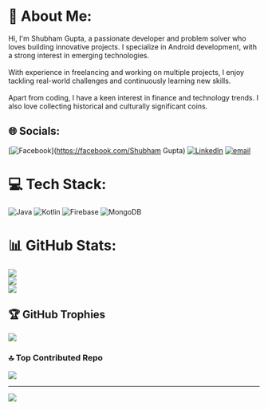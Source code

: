 # 💫 About Me:
Hi, I'm Shubham Gupta, a passionate developer and problem solver who loves building innovative projects. I specialize in Android development, with a strong interest in emerging technologies.  <br><br>With experience in freelancing and working on multiple projects, I enjoy tackling real-world challenges and continuously learning new skills.  <br><br>Apart from coding, I have a keen interest in finance and technology trends. I also love collecting historical and culturally significant coins.  


## 🌐 Socials:
[![Facebook](https://img.shields.io/badge/Facebook-%231877F2.svg?logo=Facebook&logoColor=white)](https://facebook.com/Shubham Gupta) [![LinkedIn](https://img.shields.io/badge/LinkedIn-%230077B5.svg?logo=linkedin&logoColor=white)](https://linkedin.com/in/https://www.linkedin.com/in/shubhamgupta0309/) [![email](https://img.shields.io/badge/Email-D14836?logo=gmail&logoColor=white)](mailto:shubham.gupta300904@gmail.com) 

# 💻 Tech Stack:
![Java](https://img.shields.io/badge/java-%23ED8B00.svg?style=for-the-badge&logo=openjdk&logoColor=white) ![Kotlin](https://img.shields.io/badge/kotlin-%237F52FF.svg?style=for-the-badge&logo=kotlin&logoColor=white) ![Firebase](https://img.shields.io/badge/firebase-%23039BE5.svg?style=for-the-badge&logo=firebase) ![MongoDB](https://img.shields.io/badge/MongoDB-%234ea94b.svg?style=for-the-badge&logo=mongodb&logoColor=white)
# 📊 GitHub Stats:
![](https://github-readme-stats.vercel.app/api?username=ShubhamGupta0309&theme=dark&hide_border=false&include_all_commits=false&count_private=false)<br/>
![](https://github-readme-streak-stats.herokuapp.com/?user=ShubhamGupta0309&theme=dark&hide_border=false)<br/>
![](https://github-readme-stats.vercel.app/api/top-langs/?username=ShubhamGupta0309&theme=dark&hide_border=false&include_all_commits=false&count_private=false&layout=compact)

## 🏆 GitHub Trophies
![](https://github-profile-trophy.vercel.app/?username=ShubhamGupta0309&theme=radical&no-frame=false&no-bg=true&margin-w=4)

### 🔝 Top Contributed Repo
![](https://github-contributor-stats.vercel.app/api?username=ShubhamGupta0309&limit=5&theme=dark&combine_all_yearly_contributions=true)

---
[![](https://visitcount.itsvg.in/api?id=ShubhamGupta0309&icon=0&color=0)](https://visitcount.itsvg.in)

<!-- Proudly created with GPRM ( https://gprm.itsvg.in ) -->
